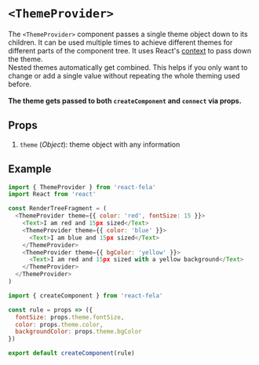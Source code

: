 # `<ThemeProvider>`

The `<ThemeProvider>` component passes a single theme object down to its children. It can be used multiple times to achieve different themes for different parts of the component tree. It uses React's [context](https://facebook.github.io/react/docs/context.html) to pass down the theme.
<br>
Nested themes automatically get combined. This helps if you only want to change or add a single value without repeating the whole theming used before.
<br>
<br>
**The theme gets passed to both `createComponent` and `connect` via props.**

## Props
1. `theme` (*Object*): theme object with any information

## Example
```javascript
import { ThemeProvider } from 'react-fela'
import React from 'react'

const RenderTreeFragment = (
  <ThemeProvider theme={{ color: 'red', fontSize: 15 }}>
    <Text>I am red and 15px sized</Text>
    <ThemeProvider theme={{ color: 'blue' }}>
      <Text>I am blue and 15px sized</Text>
    </ThemeProvider>
    <ThemeProvider theme={{ bgColor: 'yellow' }}>
      <Text>I am red and 15px sized with a yellow background</Text>
    </ThemeProvider>
  </ThemeProvider>
)
```

```javascript
import { createComponent } from 'react-fela'

const rule = props => ({
  fontSize: props.theme.fontSize,
  color: props.theme.color,
  backgroundColor: props.theme.bgColor
})

export default createComponent(rule)
```
